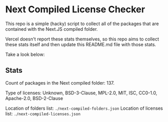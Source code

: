 # Next Compiled License Checker

This repo is a simple (hacky) script to collect all of the packages that are contained with the Next.JS compiled folder.

Vercel doesn't report these stats themselves, so this repo aims to collect these stats itself and then update this README.md file with those stats.

Take a look below:

## Stats

Count of packages in the Next compiled folder: 137.

Type of licenses: Unknown, BSD-3-Clause, MPL-2.0, MIT, ISC, CC0-1.0, Apache-2.0, BSD-2-Clause

Location of folders list: `./next-compiled-folders.json`
Location of licenses list: `./next-compiled-licenses.json`